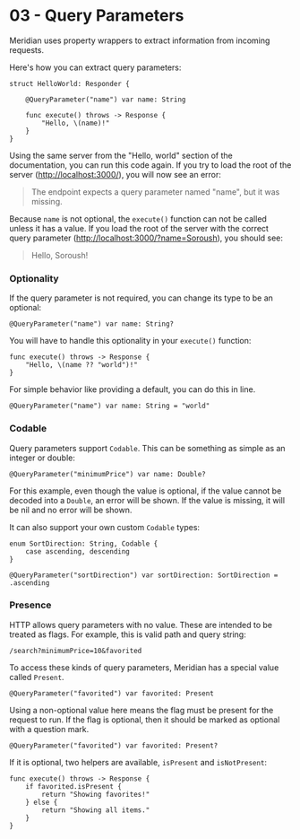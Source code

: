 # 03 - Query Parameters

Meridian uses property wrappers to extract information from incoming requests.

Here's how you can extract query parameters:

    struct HelloWorld: Responder {
    
        @QueryParameter("name") var name: String
    
        func execute() throws -> Response {
            "Hello, \(name)!"
        }
    }

Using the same server from the "Hello, world" section of the documentation, you can run this code again. If you try to load the root of the server ([http://localhost:3000/](http://localhost:3000/)), you will now see an error:

> The endpoint expects a query parameter named "name", but it was missing.

Because `name` is not optional, the `execute()` function can not be called unless it has a value. If you load the root of the server with the correct query parameter ([http://localhost:3000/?name=Soroush](http://localhost:3000/?name=Soroush)), you should see:

> Hello, Soroush!

### Optionality

If the query parameter is not required, you can change its type to be an optional:

    @QueryParameter("name") var name: String?

You will have to handle this optionality in your `execute()` function:

    func execute() throws -> Response {
        "Hello, \(name ?? "world")!"
    }

For simple behavior like providing a default, you can do this in line. 

    @QueryParameter("name") var name: String = "world"

### Codable

Query parameters support `Codable`. This can be something as simple as an integer or double:

    @QueryParameter("minimumPrice") var name: Double?

For this example, even though the value is optional, if the value cannot be decoded into a `Double`, an error will be shown. If the value is missing, it will be nil and no error will be shown.

It can also support your own custom `Codable` types:

    enum SortDirection: String, Codable {
        case ascending, descending
    }
    
    @QueryParameter("sortDirection") var sortDirection: SortDirection = .ascending

### Presence

HTTP allows query parameters with no value. These are intended to be treated as flags. For example, this is valid path and query string:

    /search?minimumPrice=10&favorited

To access these kinds of query parameters, Meridian has a special value called `Present`.

    @QueryParameter("favorited") var favorited: Present

Using a non-optional value here means the flag must be present for the request to run. If the flag is optional, then it should be marked as optional with a question mark.

    @QueryParameter("favorited") var favorited: Present?

If it is optional, two helpers are available, `isPresent` and `isNotPresent`:

    func execute() throws -> Response {
        if favorited.isPresent {
            return "Showing favorites!"
        } else {
            return "Showing all items."
        }
    }

